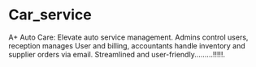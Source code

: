 # Car_service
A+ Auto Care: Elevate auto service management. Admins control users, reception manages User and billing, accountants handle inventory and supplier orders via email. Streamlined and user-friendly.........!!!!!.